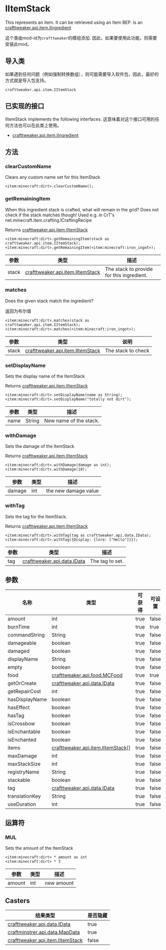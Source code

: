 # IItemStack

This represents an item. It can be retrieved using an Item BEP. Is an [crafttweaker.api.item.IIngredient](/vanilla/api/items/IIngredient)

这个类由mod-id为`crafttweaker`的模组添加. 因此，如果要使用此功能，则需要安装此mod。

## 导入类
如果遇到任何问题（例如强制转换数组），则可能需要导入软件包，因此，最好的方式就是导入包支持。
```zenscript
crafttweaker.api.item.IItemStack
```

## 已实现的接口
IItemStack implements the following interfaces. 这意味着对这个接口可用的任何方法也可以在此类上使用。
- [crafttweaker.api.item.IIngredient](/vanilla/api/items/IIngredient)

## 方法
### clearCustomName

Clears any custom name set for this ItemStack

```zenscript
<item:minecraft:dirt>.clearCustomName();
```

### getRemainingItem

When this ingredient stack is crafted, what will remain in the grid? Does not check if the stack matches though! Used e.g. in CrT's net.minecraft.item.crafting.ICraftingRecipe

Returns [crafttweaker.api.item.IItemStack](/vanilla/api/items/IItemStack)

```zenscript
<item:minecraft:dirt>.getRemainingItem(stack as crafttweaker.api.item.IItemStack);
<item:minecraft:dirt>.getRemainingItem(<item:minecraft:iron_ingot>);
```

| 参数    | 类型                                                                | 描述                                        |
| ----- | ----------------------------------------------------------------- | ----------------------------------------- |
| stack | [crafttweaker.api.item.IItemStack](/vanilla/api/items/IItemStack) | The stack to provide for this ingredient. |


### matches

Does the given stack match the ingredient?

返回为布尔值

```zenscript
<item:minecraft:dirt>.matches(stack as crafttweaker.api.item.IItemStack);
<item:minecraft:dirt>.matches(<item:minecraft:iron_ingot>);
```

| 参数    | 类型                                                                | 说明                 |
| ----- | ----------------------------------------------------------------- | ------------------ |
| stack | [crafttweaker.api.item.IItemStack](/vanilla/api/items/IItemStack) | The stack to check |


### setDisplayName

Sets the display name of the ItemStack

Returns [crafttweaker.api.item.IItemStack](/vanilla/api/items/IItemStack)

```zenscript
<item:minecraft:dirt>.setDisplayName(name as String);
<item:minecraft:dirt>.setDisplayName("totally not dirt");
```

| 参数   | 类型     | 描述                     |
| ---- | ------ | ---------------------- |
| name | String | New name of the stack. |


### withDamage

Sets the damage of the ItemStack

Returns [crafttweaker.api.item.IItemStack](/vanilla/api/items/IItemStack)

```zenscript
<item:minecraft:dirt>.withDamage(damage as int);
<item:minecraft:dirt>.withDamage(10);
```

| 参数     | 类型  | 描述                   |
| ------ | --- | -------------------- |
| damage | int | the new damage value |


### withTag

Sets the tag for the ItemStack.

Returns [crafttweaker.api.item.IItemStack](/vanilla/api/items/IItemStack)

```zenscript
<item:minecraft:dirt>.withTag(tag as crafttweaker.api.data.IData);
<item:minecraft:dirt>.withTag({Display: {lore: ["Hello"]}});
```

| 参数  | 类型                                                     | 描述              |
| --- | ------------------------------------------------------ | --------------- |
| tag | [crafttweaker.api.data.IData](/vanilla/api/data/IData) | The tag to set. |



## 参数

| 名称             | 类型                                                                  | 可获得  | 可设置   |
| -------------- | ------------------------------------------------------------------- | ---- | ----- |
| amount         | int                                                                 | true | false |
| burnTime       | int                                                                 | true | true  |
| commandString  | String                                                              | true | false |
| damageable     | boolean                                                             | true | false |
| damaged        | boolean                                                             | true | false |
| displayName    | String                                                              | true | false |
| empty          | boolean                                                             | true | false |
| food           | [crafttweaker.api.food.MCFood](/vanilla/api/food/MCFood)            | true | true  |
| getOrCreate    | [crafttweaker.api.data.IData](/vanilla/api/data/IData)              | true | false |
| getRepairCost  | int                                                                 | true | false |
| hasDisplayName | boolean                                                             | true | false |
| hasEffect      | boolean                                                             | true | false |
| hasTag         | boolean                                                             | true | false |
| isCrossbow     | boolean                                                             | true | false |
| isEnchantable  | boolean                                                             | true | false |
| isEnchanted    | boolean                                                             | true | false |
| items          | [crafttweaker.api.item.IItemStack](/vanilla/api/items/IItemStack)[] | true | false |
| maxDamage      | int                                                                 | true | false |
| maxStackSize   | int                                                                 | true | false |
| registryName   | String                                                              | true | false |
| stackable      | boolean                                                             | true | false |
| tag            | [crafttweaker.api.data.IData](/vanilla/api/data/IData)              | true | false |
| translationKey | String                                                              | true | false |
| useDuration    | int                                                                 | true | false |

## 运算符
### MUL

Sets the amount of the ItemStack

```zenscript
<item:minecraft:dirt> * amount as int
<item:minecraft:dirt> * 3
```

| 参数     | 类型  | 描述         |
| ------ | --- | ---------- |
| amount | int | new amount |

## Casters

| 结果类型                                                              | 是否隐藏  |
| ----------------------------------------------------------------- | ----- |
| [crafttweaker.api.data.IData](/vanilla/api/data/IData)            | true  |
| [craftminstrer.api.data.MapData](/vanilla/api/data/MapData)       | true  |
| [crafttweaker.api.item.IItemStack](/vanilla/api/items/IItemStack) | false |

